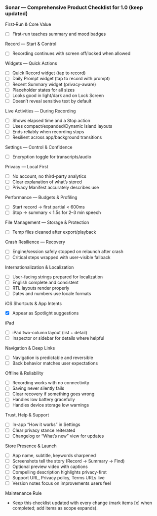 ### Sonar — Comprehensive Product Checklist for 1.0 (keep updated)

First‑Run & Core Value
- [ ] First-run teaches summary and mood badges

Record — Start & Control
- [ ] Recording continues with screen off/locked when allowed

Widgets — Quick Actions
- [ ] Quick Record widget (tap to record)
- [ ] Daily Prompt widget (tap to record with prompt)
- [ ] Recent Summary widget (privacy-aware)
- [ ] Placeholder states for all sizes
- [ ] Looks good in light/dark and on Lock Screen
- [ ] Doesn’t reveal sensitive text by default

Live Activities — During Recording
- [ ] Shows elapsed time and a Stop action
- [ ] Uses compact/expanded/Dynamic Island layouts
- [ ] Ends reliably when recording stops
- [ ] Resilient across app/background transitions

Settings — Control & Confidence
 - [ ] Encryption toggle for transcripts/audio

Privacy — Local First
- [ ] No account, no third-party analytics
- [ ] Clear explanation of what’s stored
- [ ] Privacy Manifest accurately describes use

Performance — Budgets & Profiling
- [ ] Start record → first partial < 600ms
- [ ] Stop → summary < 1.5s for 2–3 min speech

File Management — Storage & Protection
- [ ] Temp files cleaned after export/playback

Crash Resilience — Recovery
- [ ] Engine/session safely stopped on relaunch after crash
- [ ] Critical steps wrapped with user-visible fallback

Internationalization & Localization
- [ ] User-facing strings prepared for localization
- [ ] English complete and consistent
- [ ] RTL layouts render properly
- [ ] Dates and numbers use locale formats

iOS Shortcuts & App Intents
 - [x] Appear as Spotlight suggestions

iPad
- [ ] iPad two-column layout (list + detail)
- [ ] Inspector or sidebar for details where helpful

Navigation & Deep Links
- [ ] Navigation is predictable and reversible
- [ ] Back behavior matches user expectations

Offline & Reliability
- [ ] Recording works with no connectivity
- [ ] Saving never silently fails
- [ ] Clear recovery if something goes wrong
- [ ] Handles low battery gracefully
- [ ] Handles device storage low warnings

Trust, Help & Support
- [ ] In-app “How it works” in Settings
- [ ] Clear privacy stance reiterated
- [ ] Changelog or “What’s new” view for updates

Store Presence & Launch
- [ ] App name, subtitle, keywords sharpened
- [ ] Screenshots tell the story (Record → Summary → Find)
- [ ] Optional preview video with captions
- [ ] Compelling description highlights privacy-first
- [ ] Support URL, Privacy policy, Terms URLs live
- [ ] Version notes focus on improvements users feel

Maintenance Rule
- Keep this checklist updated with every change (mark items [x] when completed; add items as scope expands).


